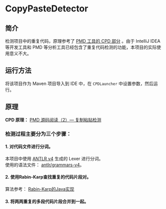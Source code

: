 # CopyPasteDetector

## 简介
检测项目中的重复代码，原理参考了 [PMD 工具的 CPD 部分](https://pmd.github.io/) 。由于 IntelliJ IDEA 等开发工具和 PMD 等分析工具已经包含了重复代码检测的功能，本项目的实际使用意义不大。

## 运行方法
将该项目作为 Maven 项目导入到 IDE 中，在 `CPDLauncher` 中设置参数，然后运行。

## 原理

**CPD 原理：** [PMD 源码阅读（2）— 复制粘贴检测](https://suziquan.cn/article/14)

### 检测过程主要分为三个步骤：
#### 1. 对代码文件进行分词。

本项目中使用 [ANTLR v4](http://www.antlr.org/) 生成的 Lexer 进行分词。  
使用的语法文件： [antlr/grammars-v4](https://github.com/antlr/grammars-v4)。

#### 2. 使用Rabin-Karp查找重复的代码片段对。
算法参考： [Rabin-Karp的Java实现](http://algs4.cs.princeton.edu/53substring/RabinKarp.java.html)

#### 3. 将两两重复的多段代码片段合并到一起。


